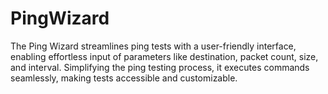 # PingWizard
The Ping Wizard streamlines ping tests with a user-friendly interface, enabling effortless input of parameters like destination, packet count, size, and interval. Simplifying the ping testing process, it executes commands seamlessly, making tests accessible and customizable.
